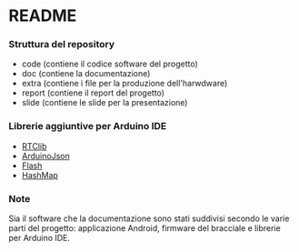 # README #


### Struttura del repository ###
* code (contiene il codice software del progetto)
* doc (contiene la documentazione)
* extra (contiene i file per la produzione dell'harwdware)
* report (contiene il report del progetto)
* slide (contiene le slide per la presentazione)


### Librerie aggiuntive per Arduino IDE ###
* [RTClib](https://www.futurashop.it/image/catalog/data/Download/RTClib.zip)
* [ArduinoJson](https://github.com/bblanchon/ArduinoJson)
* [Flash](https://github.com/johnmccombs/arduino-libraries/tree/master/Flash)
* [HashMap](https://github.com/alessandro1105/HashMap_Arduino_Library)


### Note ###
Sia il software che la documentazione sono stati suddivisi secondo le varie parti del progetto: applicazione Android, firmware del bracciale e librerie per Arduino IDE.

